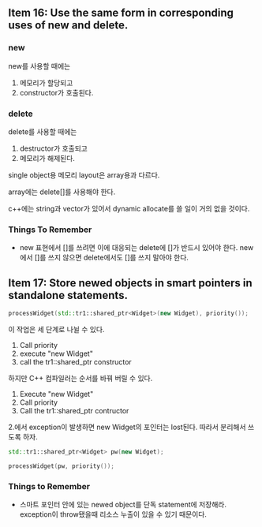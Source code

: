 ## Item 16: Use the same form in corresponding uses of new and delete.

### new

new를 사용할 때에는

1. 메모리가 할당되고
2. constructor가 호출된다.



### delete

delete를 사용할 때에는

1. destructor가 호출되고
2. 메모리가 해제된다.



single object용 메모리 layout은 array용과 다르다.

array에는 delete[]를 사용해야 한다.



c++에는 string과 vector가 있어서 dynamic allocate를 쓸 일이 거의 없을 것이다.



### Things To Remember

- new 표현에서 []를 쓰려면 이에 대응되는 delete에 []가 반드시 있어야 한다. new에서 []를 쓰지 않으면 delete에서도 []를 쓰지 말아야 한다.





## Item 17: Store newed objects in smart pointers in standalone statements.

```cpp
processWidget(std::tr1::shared_ptr<Widget>(new Widget), priority());
```

이 작업은 세 단계로 나뉠 수 있다.

1. Call priority
2. execute "new Widget"
3. call the tr1::shared_ptr constructor

하지만 C++ 컴파일러는 순서를 바꿔 버릴 수 있다.

1. Execute "new Widget"
2. Call priority
3. Call the tr1::shared_ptr contructor

2.에서 exception이 발생하면 new Widget의 포인터는 lost된다. 따라서 분리해서 쓰도록 하자.

```cpp
std::tr1::shared_ptr<Widget> pw(new Widget);

processWidget(pw, priority());
```



### Things to Remember

- 스마트 포인터 안에 있는 newed object를 단독 statement에 저장해라. exception이 throw됐을때 리소스 누출이 있을 수 있기 때문이다.